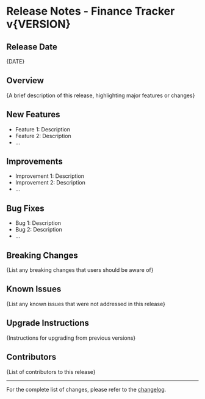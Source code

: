 # Release Notes - Finance Tracker v{VERSION}

## Release Date
{DATE}

## Overview
{A brief description of this release, highlighting major features or changes}

## New Features
- Feature 1: Description
- Feature 2: Description
- ...

## Improvements
- Improvement 1: Description
- Improvement 2: Description
- ...

## Bug Fixes
- Bug 1: Description
- Bug 2: Description
- ...

## Breaking Changes
{List any breaking changes that users should be aware of}

## Known Issues
{List any known issues that were not addressed in this release}

## Upgrade Instructions
{Instructions for upgrading from previous versions}

## Contributors
{List of contributors to this release}

---

For the complete list of changes, please refer to the [changelog](../CHANGELOG.md#v{VERSION_NO_DOTS}). 